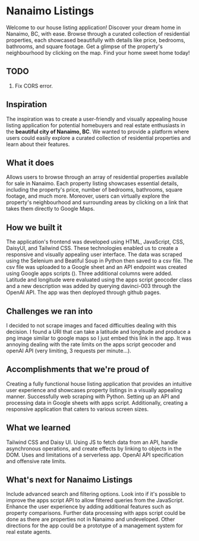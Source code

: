 # Nanaimo Listings
Welcome to our house listing application! Discover your dream home in Nanaimo, BC, with ease. Browse through a curated collection of residential properties, each showcased beautifully with details like price, bedrooms, bathrooms, and square footage. Get a glimpse of the property's neighbourhood by clicking on the map. Find your home sweet home today!

## TODO
1. Fix CORS error.

## Inspiration
The inspiration was to create a user-friendly and visually appealing house listing application for potential homebuyers and real estate enthusiasts in the **beautiful city of Nanaimo, BC**. We wanted to provide a platform where users could easily explore a curated collection of residential properties and learn about their features.

## What it does
Allows users to browse through an array of residential properties available for sale in Nanaimo. Each property listing showcases essential details, including the property's price, number of bedrooms, bathrooms, square footage, and much more. Moreover, users can virtually explore the property's neighbourhood and surrounding areas by clicking on a link that takes them directly to Google Maps.

## How we built it
The application's frontend was developed using HTML, JavaScript, CSS, DaisyUI, and Tailwind CSS. These technologies enabled us to create a responsive and visually appealing user interface. The data was scraped using the Selenium and Beatiful Soup in Python then saved to a csv file. The csv file was uploaded to a Google sheet and an API endpoint was created using Google apps scripts (). Three additional columns were added. Latitude and longitude were evaluated using the apps script geocoder class and a new description was added by querying davinci-003 through the OpenAI API. The app was then deployed through github pages. 

## Challenges we ran into
I decided to not scrape images and faced difficulties dealing with this decision. I found a URI that can take a latitude and longitude and produce a png image similar to google maps so I just embed this link in the app. It was annoying dealing with the rate limits on the apps script geocoder and openAI API (very limiting, 3 requests per minute...).

## Accomplishments that we're proud of
Creating a fully functional house listing application that provides an intuitive user experience and showcases property listings in a visually appealing manner. Successfully web scraping with Python. Setting up an API and processing data in Google sheets with apps script. Additionally, creating a responsive application that caters to various screen sizes.

## What we learned
Tailwind CSS and Daisy UI. Using JS to fetch data from an API, handle asynchronous operations, and create effects by linking to objects in the DOM. Uses and limitations of a serverless app. OpenAI API specification and offensive rate limits.

## What's next for Nanaimo Listings
Include advanced search and filtering options. Look into if it's possible to improve the apps script API to allow filtered queries from the JavaScript. Enhance the user experience by adding additional features such as property comparisons. Further data processing with apps script could be done as there are properties not in Nanaimo and undeveloped. Other directions for the app could be a prototype of a management system for real estate agents.
